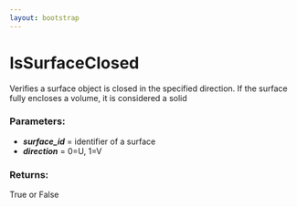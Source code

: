 ```yaml
---
layout: bootstrap
---
```


# IsSurfaceClosed

Verifies a surface object is closed in the specified direction.  If the
        surface fully encloses a volume, it is considered a solid
          

### Parameters:

- ***surface_id*** = identifier of a surface
- ***direction*** = 0=U, 1=V
        

### Returns:


True or False
        


